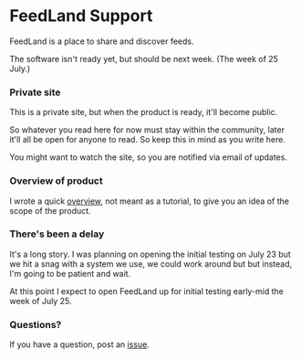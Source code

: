 # FeedLand Support

FeedLand is a place to share and discover feeds. 

The software isn't ready yet, but should be next week. (The week of 25 July.)

### Private site

This is a private site, but when the product is ready, it'll become public.

So whatever you read here for now must stay within the community, later it'll all be open for anyone to read. So keep this in mind as you write here. 

You might want to watch the site, so you are notified via email of updates.

### Overview of product

I wrote a quick <a href="https://github.com/scripting/feedlandSupport/blob/main/docs/overview.md">overview</a>, not meant as a tutorial, to give you an idea of the scope of the product. 

### There's been a delay

It's a long story. I was planning on opening the initial testing on July 23 but we hit a snag with a system we use, we could work around but but instead, I'm going to be patient and wait. 

At this point I expect to open FeedLand up for initial testing early-mid the week of July 25. 

### Questions?

If you have a question, post an <a href="https://github.com/scripting/feedlandSupport/issues">issue</a>. 

